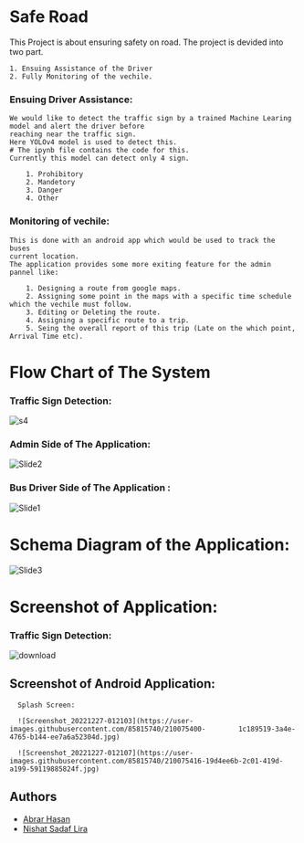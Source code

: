 
# Safe Road

This Project is about ensuring safety on road. The project is devided into two part. 
   
    1. Ensuing Assistance of the Driver
    2. Fully Monitoring of the vechile.

### Ensuing Driver Assistance: 
    We would like to detect the traffic sign by a trained Machine Learing model and alert the driver before 
    reaching near the traffic sign.
    Here YOLOv4 model is used to detect this. 
    # The ipynb file contains the code for this.
    Currently this model can detect only 4 sign. 
        
        1. Prohibitory
        2. Mandetory
        3. Danger
        4. Other

### Monitoring of vechile:
    This is done with an android app which would be used to track the buses
    current location.
    The application provides some more exiting feature for the admin pannel like:
        
        1. Designing a route from google maps.
        2. Assigning some point in the maps with a specific time schedule which the vechile must follow. 
        3. Editing or Deleting the route.
        4. Assigning a specific route to a trip.
        5. Seing the overall report of this trip (Late on the which point, Arrival Time etc).
        
# Flow Chart of The System
   ### Traffic Sign Detection:
   ![s4](https://user-images.githubusercontent.com/85815740/210074181-d962e58d-5dfb-46cb-9f63-79e6ce8bd770.jpg)

   ### Admin Side of The Application:  
   ![Slide2](https://user-images.githubusercontent.com/85815740/210074206-a0f1748c-8f6b-4b3e-81fc-42e8ae618d64.JPG)
   ### Bus Driver Side of The Application :
   ![Slide1](https://user-images.githubusercontent.com/85815740/210074194-66b8f572-6647-4d58-a545-ff6b5b7627a9.jpg)

# Schema Diagram of the Application:
   ![Slide3](https://user-images.githubusercontent.com/85815740/210074219-ed92ff40-c152-4e9e-b027-9f686415c441.JPG)


# Screenshot of Application:
   ### Traffic Sign Detection:
   ![download](https://user-images.githubusercontent.com/85815740/210075189-e6651464-aec9-4775-826e-6c39f96fd69d.png)

   
   ## Screenshot of Android Application:
      Splash Screen:
      
      ![Screenshot_20221227-012103](https://user-images.githubusercontent.com/85815740/210075400-        1c189519-3a4e-4765-b144-ee7a6a52304d.jpg)
      
      ![Screenshot_20221227-012107](https://user-images.githubusercontent.com/85815740/210075416-19d4ee6b-2c01-419d-a199-59119885824f.jpg)

## Authors

- [Abrar Hasan](https://github.com/abrarhasan3)
- [Nishat Sadaf Lira](https://github.com/Lira1999)



